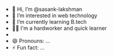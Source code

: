 - 👋 Hi, I’m @sasank-lakshman
- 👀 I’m interested in web technology 
- 🌱 I’m currently learning B.tech
- 💪🏻 I'm a hardworker and quick learner
- 
- 😄 Pronouns: ...
- ⚡ Fun fact: ...

<!---
sasank-lakshman/sasank-lakshman is a ✨ special ✨ repository because its `README.md` (this file) appears on your GitHub profile.
You can click the Preview link to take a look at your changes.
--->
